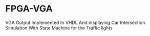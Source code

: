 # FPGA-VGA
VGA Output Implemented In VHDL And displaying Car Intersection Simulation With State Machine for the Traffic lights
